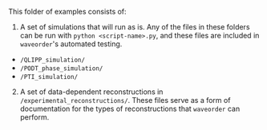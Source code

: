 This folder of examples consists of:

1) A set of simulations that will run as is. Any of the files in these folders 
can be run with `python <script-name>.py`, and these files are included in 
`waveorder`'s automated testing.  
- `/QLIPP_simulation/`
- `/PODT_phase_simulation/`
- `/PTI_simulation/`

2) A set of data-dependent reconstructions in `/experimental_reconstructions/`. 
These files serve as a form of documentation for the types of reconstructions
that `waveorder` can perform. 
